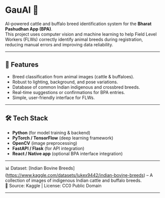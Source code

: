 # GauAI 🐄

AI-powered cattle and buffalo breed identification system for the **Bharat Pashudhan App (BPA)**.  
This project uses computer vision and machine learning to help Field Level Workers (FLWs) correctly identify animal breeds during registration, reducing manual errors and improving data reliability.

---

## 🚀 Features
- Breed classification from animal images (cattle & buffaloes).
- Robust to lighting, background, and pose variations.
- Database of common Indian indigenous and crossbred breeds.
- Real-time suggestions or confirmations for BPA entries.
- Simple, user-friendly interface for FLWs.

---

## 🛠 Tech Stack
- **Python** (for model training & backend)
- **PyTorch / TensorFlow** (deep learning framework)
- **OpenCV** (image preprocessing)
- **FastAPI / Flask** (for API integration)
- **React / Native app** (optional BPA interface integration)

---

📊 Dataset: [Indian Bovine Breeds]  (https://www.kaggle.com/datasets/lukex9442/indian-bovine-breeds) – A collection of images of indigenous Indian cattle and buffalo breeds.  
📁 Source: Kaggle | License: CC0 Public Domain

---
